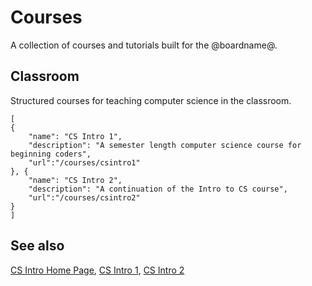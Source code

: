 # Courses

A collection of courses and tutorials built for the @boardname@.

## Classroom

Structured courses for teaching computer science in the classroom.

```codecard
[
{
    "name": "CS Intro 1",
    "description": "A semester length computer science course for beginning coders",
    "url":"/courses/csintro1"
}, {
    "name": "CS Intro 2",
    "description": "A continuation of the Intro to CS course",
    "url":"/courses/csintro2"
}
]
```

## See also

[CS Intro Home Page](/courses/csintro),
[CS Intro 1](/courses/csintro1),
[CS Intro 2](/courses/csintro2)
